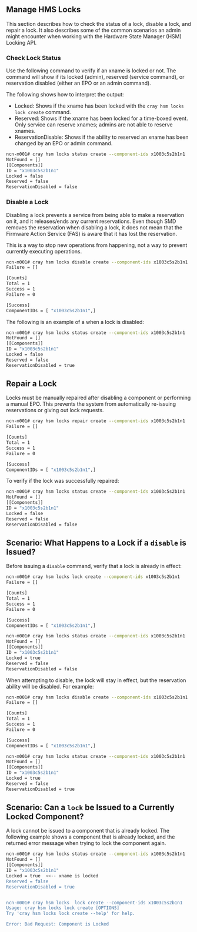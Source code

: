 ## Manage HMS Locks

This section describes how to check the status of a lock, disable a lock, and repair a lock. It also describes some of the common scenarios an admin might encounter when working with the Hardware State Manager (HSM) Locking API.

### Check Lock Status

Use the following command to verify if an xname is locked or not. The command will show if its locked (admin), reserved (service command), or reservation disabled (either an EPO or an admin command).

The following shows how to interpret the output:

* Locked: Shows if the xname has been locked with the `cray hsm locks lock create` command.
* Reserved: Shows if the xname has been locked for a time-boxed event. Only service can reserve xnames; admins are not able to reserve xnames.
* ReservationDisable: Shows if the ability to reserved an xname has been changed by an EPO or admin command. 

```bash
ncn-m001# cray hsm locks status create --component-ids x1003c5s2b1n1
NotFound = []
[[Components]]
ID = "x1003c5s2b1n1"
Locked = false
Reserved = false
ReservationDisabled = false
```


### Disable a Lock

Disabling a lock prevents a service from being able to make a reservation on it, and it releases/ends any current reservations. Even though SMD removes the reservation when disabling a lock, it does not mean that the Firmware Action Service (FAS) is aware that it has lost the reservation. 

This is a way to stop new operations from happening, not a way to prevent currently executing operations. 

```bash
ncn-m001# cray hsm locks disable create --component-ids x1003c5s2b1n1
Failure = []

[Counts]
Total = 1
Success = 1
Failure = 0

[Success]
ComponentIDs = [ "x1003c5s2b1n1",]
```

The following is an example of a when a lock is disabled:

```bash
ncn-m001# cray hsm locks status create --component-ids x1003c5s2b1n1
NotFound = []
[[Components]]
ID = "x1003c5s2b1n1"
Locked = false
Reserved = false
ReservationDisabled = true
```

## Repair a Lock

Locks must be manually repaired after disabling a component or performing a manual EPO. This prevents the system from automatically re-issuing reservations or giving out lock requests.

```bash
ncn-m001# cray hsm locks repair create --component-ids x1003c5s2b1n1
Failure = []

[Counts]
Total = 1
Success = 1
Failure = 0

[Success]
ComponentIDs = [ "x1003c5s2b1n1",]
```

To verify if the lock was successfully repaired:

```bash
ncn-m001# cray hsm locks status create --component-ids x1003c5s2b1n1
NotFound = []
[[Components]]
ID = "x1003c5s2b1n1"
Locked = false
Reserved = false
ReservationDisabled = false
```

## Scenario: What Happens to a Lock if a `disable` is Issued?

Before issuing a `disable` command, verify that a lock is already in effect:

```bash
ncn-m001# cray hsm locks lock create --component-ids x1003c5s2b1n1
Failure = []

[Counts]
Total = 1
Success = 1
Failure = 0

[Success]
ComponentIDs = [ "x1003c5s2b1n1",]

ncn-m001# cray hsm locks status create --component-ids x1003c5s2b1n1
NotFound = []
[[Components]]
ID = "x1003c5s2b1n1"
Locked = true
Reserved = false
ReservationDisabled = false
```

When attempting to disable, the lock will stay in effect, but the reservation ability will be disabled. For example:

``` bash
ncn-m001# cray hsm locks disable create --component-ids x1003c5s2b1n1
Failure = []

[Counts]
Total = 1
Success = 1
Failure = 0

[Success]
ComponentIDs = [ "x1003c5s2b1n1",]

ncn-m001# cray hsm locks status create --component-ids x1003c5s2b1n1
NotFound = []
[[Components]]
ID = "x1003c5s2b1n1"
Locked = true
Reserved = false
ReservationDisabled = true
```

## Scenario: Can a `lock` be Issued to a Currently Locked Component?

A lock cannot be issued to a component that is already locked. The following example shows a component that is already locked, and the returned error message when trying to lock the component again.

```bash
ncn-m001# cray hsm locks status create --component-ids x1003c5s2b1n1
NotFound = []
[[Components]]
ID = "x1003c5s2b1n1"
Locked = true  <<-- xname is locked
Reserved = false
ReservationDisabled = true


ncn-m001# cray hsm locks  lock create --component-ids x1003c5s2b1n1
Usage: cray hsm locks lock create [OPTIONS]
Try 'cray hsm locks lock create --help' for help.

Error: Bad Request: Component is Locked
```

